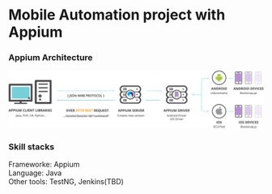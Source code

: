 # Mobile Automation project with Appium


### Appium Architecture
![image](/appium-architecture.png)
</br>


### Skill stacks
Frameworke: Appium
</br>
Language: Java
</br>
Other tools: TestNG, Jenkins(TBD)
